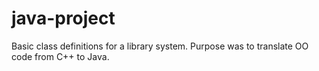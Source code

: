 # java-project

Basic class definitions for a library system. Purpose was to translate OO code from C++ to Java.
